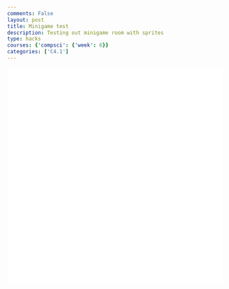 ```yaml
---
comments: False
layout: post
title: Minigame test
description: Testing out minigame room with sprites
type: hacks
courses: {'compsci': {'week': 6}}
categories: ['C4.1']
---
```

<style>
    .container{
        display:block;
        background-color:white;
    }
</style>
<canvas id="display" class="container" height="500px" width="500px"></canvas>

<script type="module">
//import needed modules
import Character from "/Group/myScripts/GameScripts/CharacterMovement.js";
import Object from "/Group/myScripts/GameScripts/CreateObject.js";

//define canvas
var canvas = document.getElementById("display");
var hiddenCanvas = document.createElement("canvas");
hiddenCanvas.setAttribute("width","500px");
hiddenCanvas.setAttribute("height","500px");
hiddenCanvas.setAttribute("willReadFrequently",true);

//bind inputs to a controller
var myCharacter = new Character();
document.addEventListener("keydown",myCharacter.handleKeydown.bind(myCharacter));
document.addEventListener("keyup",myCharacter.handleKeyup.bind(myCharacter));

//create objects
    //main character
    var characterSpriteSheet = new Image();
    characterSpriteSheet.src = "/Group/images/Game/walking-sprite.png";
    var myCharacterObject = new Object("character", characterSpriteSheet,[44,54],[100,133],[0,500],5,1);

    //backgrounds
        //apartment background
        var backgroundImage = new Image();
        backgroundImage.src = "/Group/images/Game/minigameroom.png";
        var backgroundObject = new Object("background", backgroundImage,[197,175],[500,500],[0,500],1,1);
        //hallway

        //

    //windows
    var windowSpriteSheet = new Image();
    windowSpriteSheet.src = "/Group/images/Game/window-rain-sprite.png";
    var windowObject1 = new Object("window", windowSpriteSheet,[100,100],[152,180],[7,174],22,1);
    var windowObject2 = new Object("window", windowSpriteSheet,[100,100],[152,180],[175,174],22,1);
    var windowObject3 = new Object("window", windowSpriteSheet,[100,100],[152,180],[337,174],22,1);
    windowObject1.UpdateFrame(1);
    windowObject2.UpdateFrame(4);
    windowObject3.UpdateFrame(7);

    //text

var fps = 24;
var active = true;
var animId;
var currentFrame = 0;
var sec = 0;

function frame(){ //when a frame is updated
    currentFrame = (currentFrame+1)%fps;
    if (currentFrame == 0){
        sec+=1
    }
    windowObject1.UpdateFrame();
    windowObject2.UpdateFrame();
    windowObject3.UpdateFrame();        

    var pos = myCharacter.onFrame(fps); //update frame, and get position
    pos = [pos.x,500-pos.y]; //fix position
    myCharacterObject.OverridePosition(pos); //update objects
    
    console.log(pos)
    myCharacterObject.pos = 450

    if(currentFrame % Math.round(fps/4) == 0){
        if (myCharacter.moving == true && myCharacter.directionY == 0){ //if moving, and not jumping or crouching
            myCharacterObject.UpdateFrame();
        }
    }

    var ctx = canvas.getContext("2d");
        ctx.clearRect(0, 0, 500, 500);

    //draw frame
    var ctx = canvas.getContext("2d");
    ctx.clearRect(0,0,500,500);    

     //draw windows
    windowObject1.draw(ctx,[0,0]);
    windowObject2.draw(ctx,[0,0]);
    windowObject3.draw(ctx,[0,0]);
    //draw background second
    backgroundObject.draw(ctx,[0,0]);
    //draw character 
    myCharacterObject.draw(ctx,[0,0])

    //run function again
    setTimeout(function() {
        if(active==true){
            animId = requestAnimationFrame(frame);
            }
        }, 1000 / fps);
    }

//canvas.addEventListener("mousemove", function(e){
//    var scale = lightObject.ReturnScale();
//    lightObject.OverridePosition([e.offsetX-scale[0]/2,e.offsetY+scale[1]/2])
//});
frame();
</script>
